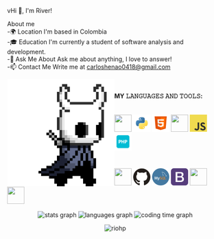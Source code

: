 vHi 👋, I'm River!




About me
<br/>
-🌍 Location I'm based in Colombia  <br/>
-🎓 Education  I'm currently a student of software analysis and development.<br/> 
-💬 Ask Me About Ask me about anything, I love to answer!    <br/>
-📫 Contact Me  Write me at [carloshenao0418@gmail.com](mailto:carloshenao0418@gmail.com)<br/>

 <img align="left" height="250px" width="250px" alt="𝙶𝙸𝙵" src="https://raw.githubusercontent.com/TanZng/TanZng/master/assets/hollor_knight3.gif" />

<br/>

**MY 𝙻𝙰𝙽𝙶𝚄𝙰𝙶𝙴𝚂 𝙰𝙽𝙳 𝚃𝙾𝙾𝙻𝚂:**  
<br/>
<br/>
<code><img height="40" width="40" src="https://images.vexels.com/media/users/3/166401/isolated/preview/b82aa7ac3f736dd78570dd3fa3fa9e24-java-programming-language-icon-by-vexels.png"></code>
<code><img height="40" width="40" src="https://raw.githubusercontent.com/github/explore/80688e429a7d4ef2fca1e82350fe8e3517d3494d/topics/python/python.png"></code>
<code><img height="40" width="40" src="https://raw.githubusercontent.com/sachinverma53121/sachinverma53121/master/icons/html5.png"></code>
<code><img height="40" width="40" src="https://cdn.iconscout.com/icon/free/png-256/css-131-722685.png"></code>
<code><img height="40" width="40" src="https://raw.githubusercontent.com/github/explore/80688e429a7d4ef2fca1e82350fe8e3517d3494d/topics/javascript/javascript.png"></code>
<code><img height="40" width="40" src="https://raw.githubusercontent.com/sachinverma53121/sachinverma53121/master/icons/php.png"></code>
#
<code><img height="40" width="40" src="https://upload.wikimedia.org/wikipedia/commons/thumb/3/3f/Git_icon.svg/1024px-Git_icon.svg.png"></code>
<code><img height="40" width="40" src="https://raw.githubusercontent.com/github/explore/80688e429a7d4ef2fca1e82350fe8e3517d3494d/topics/github-api/github-api.png"></code>
<code><img height="40" width="40" src="https://raw.githubusercontent.com/sachinverma53121/sachinverma53121/master/icons/mysql.png"></code>
<code><img height="40" width="40" src="https://raw.githubusercontent.com/github/explore/80688e429a7d4ef2fca1e82350fe8e3517d3494d/topics/bootstrap/bootstrap.png"></code>
<code><img height="40" width="40" src="https://upload.wikimedia.org/wikipedia/commons/thumb/9/9a/Visual_Studio_Code_1.35_icon.svg/1024px-Visual_Studio_Code_1.35_icon.svg.png"></code>
<code><img height="40" width="40" src="https://upload.wikimedia.org/wikipedia/commons/thumb/9/98/Apache_NetBeans_Logo.svg/1200px-Apache_NetBeans_Logo.svg.png"></code>



 <div align="center">
  <img src="https://readme-stats-two-pi.vercel.app/api?username=riohp&show_icons=true&include_all_commits=true&hide_border=true&theme=dark&locale=en&hide_border=false&order=1&count_private=true" height="150" alt="stats graph"  />
  <img src="https://readme-stats-two-pi.vercel.app/api/top-langs?username=riohp&locale=en&hide_title=false&layout=compact&card_width=320&langs_count=6&theme=dark&hide_border=false&order=2&exclude_repo=readme-stats&hide=html,css,scss,php,PHP" height="150" alt="languages graph"  />

  
   <img src="https://github-readme-stats.vercel.app/api/wakatime?username=riohpdev&theme=dark&langs_count=5&hide=html,css" height="150" alt="coding time graph"/>
</div>

<p align="center"> <img src="https://komarev.com/ghpvc/?username=riohpb&label=Profile%20views&color=0e75b6&style=flat" alt="riohp" /> </p>

 

